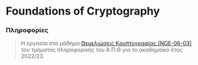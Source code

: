 # Foundations of Cryptography

### Πληροφορίες
> Η εργασία στο μάθημα [Θεμελιώσεις Κρυπτογραφίας [NGE-06-03]](https://elearning.auth.gr/course/view.php?id=6449) του τμήματος πληροφορικής του Α.Π.Θ για το ακαδημαϊκό έτος 2022/23. <br/>

